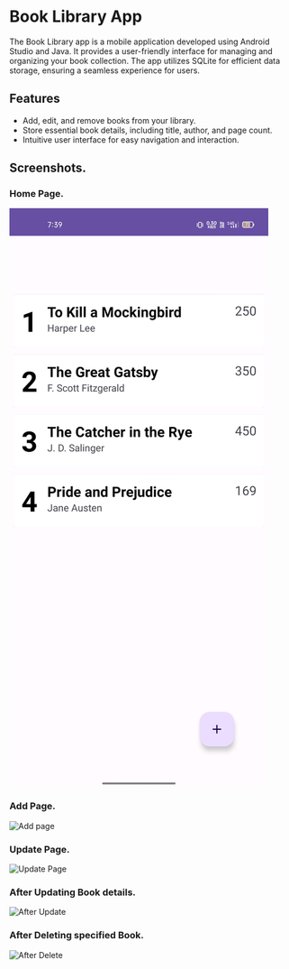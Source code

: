 # Book Library App

The Book Library app is a mobile application developed using Android Studio and Java. It provides a user-friendly interface for managing and organizing your book collection. The app utilizes SQLite for efficient data storage, ensuring a seamless experience for users.

## Features

- Add, edit, and remove books from your library.
- Store essential book details, including title, author, and page count.
- Intuitive user interface for easy navigation and interaction.

## Screenshots.

### Home Page.
![Home Page](Home%20page.jpg)

### Add Page.
![Add page](Add_page.jpg)

### Update Page.
![Update Page](Update_Page.jpg)

### After Updating Book details.
![After Update](After_Update.jpg)

### After Deleting specified Book.
![After Delete](After_delete.jpg)

